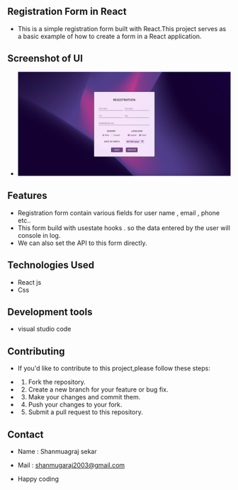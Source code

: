 ## Registration Form in React

- This is a simple registration form built with React.This project serves as a basic example of how to create a form in a React application.

## Screenshot of UI

- <img src="./public/react-form-sc.png">

## Features

- Registration form contain various fields for user name , email , phone etc..
- This form build with usestate hooks . so the data entered by the user will console in log.
- We can also set the API to this form directly.

## Technologies Used

- React js
- Css

## Development tools

- visual studio code

## Contributing

- If you'd like to contribute to this project,please follow these steps:

- 1. Fork the repository.
- 2. Create a new branch for your feature or bug fix.
- 3. Make your changes and commit them.
- 4. Push your changes to your fork.
- 5. Submit a pull request to this repository.

## Contact

- Name : Shanmuagraj sekar
- Mail : shanmugaraj2003@gmail.com

- Happy coding
